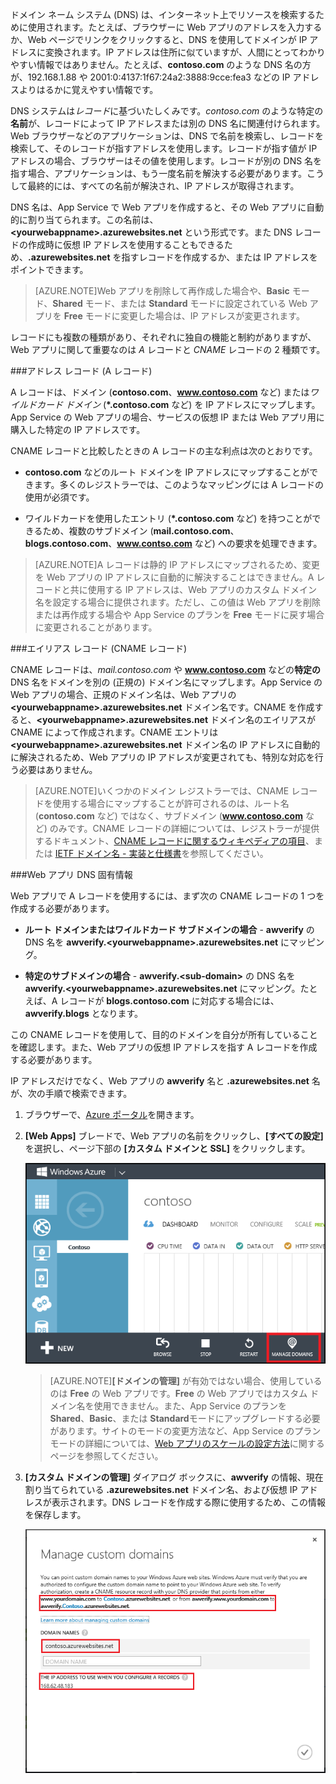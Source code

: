 ドメイン ネーム システム (DNS) は、インターネット上でリソースを検索するために使用されます。たとえば、ブラウザーに Web アプリのアドレスを入力するか、Web ページでリンクをクリックすると、DNS を使用してドメインが IP アドレスに変換されます。IP アドレスは住所に似ていますが、人間にとってわかりやすい情報ではありません。たとえば、**contoso.com** のような DNS 名の方が、192.168.1.88 や 2001:0:4137:1f67:24a2:3888:9cce:fea3 などの IP アドレスよりはるかに覚えやすい情報です。

DNS システムは*レコード*に基づいたしくみです。*contoso.com* のような特定の**名前**が、レコードによって IP アドレスまたは別の DNS 名に関連付けられます。Web ブラウザーなどのアプリケーションは、DNS で名前を検索し、レコードを検索して、そのレコードが指すアドレスを使用します。レコードが指す値が IP アドレスの場合、ブラウザーはその値を使用します。レコードが別の DNS 名を指す場合、アプリケーションは、もう一度名前を解決する必要があります。こうして最終的には、すべての名前が解決され、IP アドレスが取得されます。

DNS 名は、App Service で Web アプリを作成すると、その Web アプリに自動的に割り当てられます。この名前は、**&lt;yourwebappname&gt;.azurewebsites.net** という形式です。また DNS レコードの作成時に仮想 IP アドレスを使用することもできるため、**.azurewebsites.net** を指すレコードを作成するか、または IP アドレスをポイントできます。

> [AZURE.NOTE]Web アプリを削除して再作成した場合や、**Basic** モード、**Shared** モード、または **Standard** モードに設定されている Web アプリを **Free** モードに変更した場合は、IP アドレスが変更されます。

レコードにも複数の種類があり、それぞれに独自の機能と制約がありますが、Web アプリに関して重要なのは *A* レコードと *CNAME* レコードの 2 種類です。

###アドレス レコード (A レコード)

A レコードは、ドメイン (**contoso.com**、**www.contoso.com** など) または*ワイルドカード ドメイン* (**\*.contoso.com** など) を IP アドレスにマップします。App Service の Web アプリの場合、サービスの仮想 IP または Web アプリ用に購入した特定の IP アドレスです。

CNAME レコードと比較したときの A レコードの主な利点は次のとおりです。

* **contoso.com** などのルート ドメインを IP アドレスにマップすることができます。多くのレジストラーでは、このようなマッピングには A レコードの使用が必須です。

* ワイルドカードを使用したエントリ (**\*.contoso.com** など) を持つことができるため、複数のサブドメイン (**mail.contoso.com**、**blogs.contoso.com**、**www.contso.com** など) への要求を処理できます。

> [AZURE.NOTE]A レコードは静的 IP アドレスにマップされるため、変更を Web アプリの IP アドレスに自動的に解決することはできません。A レコードと共に使用する IP アドレスは、Web アプリのカスタム ドメイン名を設定する場合に提供されます。ただし、この値は Web アプリを削除または再作成する場合や App Service のプランを **Free** モードに戻す場合に変更されることがあります。

###エイリアス レコード (CNAME レコード)

CNAME レコードは、*mail.contoso.com* や **www.contoso.com** などの**特定の** DNS 名をドメインを別の (正規の) ドメイン名にマップします。App Service の Web アプリの場合、正規のドメイン名は、Web アプリの **&lt;yourwebappname>.azurewebsites.net** ドメイン名です。CNAME を作成すると、**&lt;yourwebappname>.azurewebsites.net** ドメイン名のエイリアスが CNAME によって作成されます。CNAME エントリは **&lt;yourwebappname>.azurewebsites.net** ドメイン名の IP アドレスに自動的に解決されるため、Web アプリの IP アドレスが変更されても、特別な対応を行う必要はありません。

> [AZURE.NOTE]いくつかのドメイン レジストラーでは、CNAME レコードを使用する場合にマップすることが許可されるのは、ルート名 (**contoso.com** など) ではなく、サブドメイン (**www.contoso.com** など) のみです。CNAME レコードの詳細については、レジストラーが提供するドキュメント、<a href="http://en.wikipedia.org/wiki/CNAME_record">CNAME レコードに関するウィキペディアの項目</a>、または <a href="http://tools.ietf.org/html/rfc1035">IETF ドメイン名 - 実装と仕様書</a>を参照してください。

###Web アプリ DNS 固有情報

Web アプリで A レコードを使用するには、まず次の CNAME レコードの 1 つを作成する必要があります。

* **ルート ドメインまたはワイルドカード サブドメインの場合** - **awverify** の DNS 名を **awverify.&lt;yourwebappname&gt;.azurewebsites.net** にマッピング。

* **特定のサブドメインの場合** - **awverify.&lt;sub-domain>** の DNS 名を **awverify.&lt;yourwebappname&gt;.azurewebsites.net** にマッピング。たとえば、A レコードが **blogs.contoso.com** に対応する場合には、**awverify.blogs** となります。

この CNAME レコードを使用して、目的のドメインを自分が所有していることを確認します。また、Web アプリの仮想 IP アドレスを指す A レコードを作成する必要があります。

IP アドレスだけでなく、Web アプリの **awverify** 名と **.azurewebsites.net** 名が、次の手順で検索できます。

1. ブラウザーで、[Azure ポータル](https://portal.azure.com)を開きます。

2. **[Web Apps]** ブレードで、Web アプリの名前をクリックし、**[すべての設定]** を選択し、ページ下部の **[カスタム ドメインと SSL]** をクリックします。

	![](./media/custom-dns-web-site/dncmntask-cname-6.png)

	> [AZURE.NOTE]**[ドメインの管理]** が有効ではない場合、使用しているのは **Free** の Web アプリです。**Free** の Web アプリではカスタム ドメイン名を使用できません。また、App Service のプランを **Shared**、**Basic**、または **Standard**モードにアップグレードする必要があります。サイトのモードの変更方法など、App Service のプラン モードの詳細については、[Web アプリのスケールの設定方法](../articles/web-sites-scale.md)に関するページを参照してください。

6. **[カスタム ドメインの管理]** ダイアログ ボックスに、**awverify** の情報、現在割り当てられている **.azurewebsites.net** ドメイン名、および仮想 IP アドレスが表示されます。DNS レコードを作成する際に使用するため、この情報を保存します。

	![](./media/custom-dns-web-site/managecustomdomains.png)


<!--HONumber=54-->